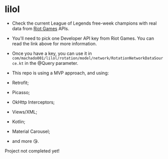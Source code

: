 # lilol

- Check the current League of Legends free-week champions with real data from [Riot Games](https://developer.riotgames.com/docs/portal) APIs.

- You'll need to pick one Developer API key from Riot Games. You can read the link above for more information.

- Once you have a key, you can use it in `com/machado001/lilol/rotation/model/network/RotationNetworkDataSource.kt` in the @Query parameter.

- This repo is using a MVP approach, and using:

- Retrofit;
- Picasso;
- OkHttp Interceptors;
- Views/XML;
- Kotlin;
- Material Carousel;
- and more 😘.

Project not completed yet!